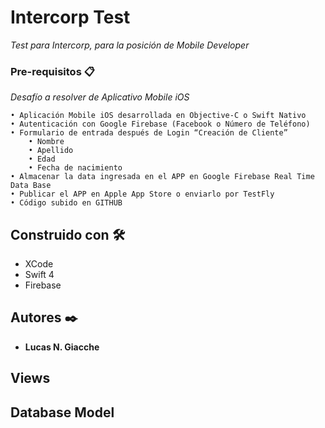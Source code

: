 # Intercorp Test

_Test para Intercorp, para la posición de Mobile Developer_

### Pre-requisitos 📋

_Desafío a resolver de Aplicativo Mobile iOS_

```
• Aplicación Mobile iOS desarrollada en Objective-C o Swift Nativo 
• Autenticación con Google Firebase (Facebook o Número de Teléfono) 
• Formulario de entrada después de Login “Creación de Cliente” 
    • Nombre 
    • Apellido 
    • Edad 
    • Fecha de nacimiento 
• Almacenar la data ingresada en el APP en Google Firebase Real Time Data Base 
• Publicar el APP en Apple App Store o enviarlo por TestFly 
• Código subido en GITHUB
```

## Construido con 🛠️

* XCode
* Swift 4
* Firebase


## Autores ✒️

* **Lucas N. Giacche**

## Views

## Database Model




